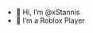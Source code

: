 - 👋 Hi, I’m @xStannis
- 👀 I’m a Roblox Player

<!---
xStannis/xStannis is a ✨ special ✨ repository because its `README.md` (this file) appears on your GitHub profile.
You can click the Preview link to take a look at your changes.
--->
